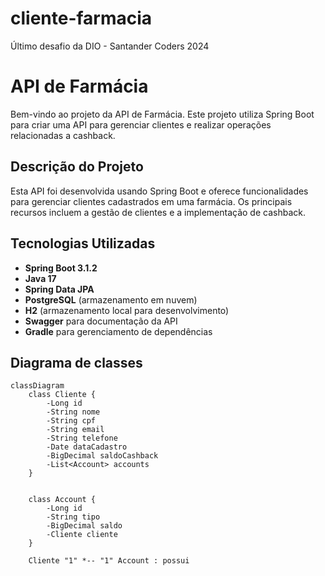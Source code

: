 # cliente-farmacia
Último desafio da DIO - Santander Coders 2024

# API de Farmácia

Bem-vindo ao projeto da API de Farmácia. Este projeto utiliza Spring Boot para criar uma API para gerenciar clientes e realizar operações relacionadas a cashback.

## Descrição do Projeto

Esta API foi desenvolvida usando Spring Boot e oferece funcionalidades para gerenciar clientes cadastrados em uma farmácia. Os principais recursos incluem a gestão de clientes e a implementação de cashback.

## Tecnologias Utilizadas

- **Spring Boot 3.1.2**
- **Java 17**
- **Spring Data JPA**
- **PostgreSQL** (armazenamento em nuvem)
- **H2** (armazenamento local para desenvolvimento)
- **Swagger** para documentação da API
- **Gradle** para gerenciamento de dependências
## Diagrama de classes

```mermaid
classDiagram
    class Cliente {
        -Long id
        -String nome
        -String cpf
        -String email
        -String telefone
        -Date dataCadastro
        -BigDecimal saldoCashback
        -List<Account> accounts
    }


    class Account {
        -Long id
        -String tipo
        -BigDecimal saldo
        -Cliente cliente
    }

    Cliente "1" *-- "1" Account : possui
```